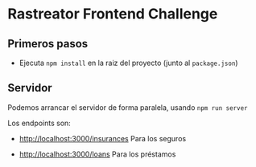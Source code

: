 # Rastreator Frontend Challenge

## Primeros pasos
- Ejecuta `npm install` en la raiz del proyecto (junto al `package.json`)

## Servidor
Podemos arrancar el servidor de forma paralela, usando `npm run server`

Los endpoints son:

- [http://localhost:3000/insurances]() Para los seguros

- [http://localhost:3000/loans]() Para los préstamos
